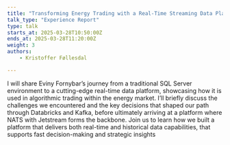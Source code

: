 ```yaml
---
title: "Transforming Energy Trading with a Real-Time Streaming Data Platform"
talk_type: "Experience Report"
type: talk
starts_at: 2025-03-28T10:50:00Z
ends_at: 2025-03-28T11:20:00Z
weight: 3
authors:
    - Kristoffer Føllesdal

---
```

I will share Eviny Fornybar’s journey from a traditional SQL Server environment to a cutting-edge real-time data platform, showcasing how it is used in algorithmic trading within the energy market. I’ll briefly discuss the challenges we encountered and the key decisions that shaped our path through Databricks and Kafka, before ultimately arriving at a platform where NATS with Jetstream forms the backbone. Join us to learn how we built a platform that delivers both real-time and historical data capabilities, that supports fast decision-making and strategic insights
